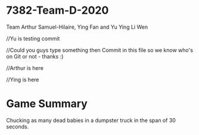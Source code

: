 # 7382-Team-D-2020
Team Arthur Samuel-Hilaire, Ying Fan and Yu Ying Li Wen

//Yu is testing commit

//Could you guys type something then Commit in this file so we know who's on Git or not - thanks :) 

//Arthur is here

//Ying is here

# Game Summary
Chucking as many dead babies in a dumpster truck in the span of 30 seconds. 

